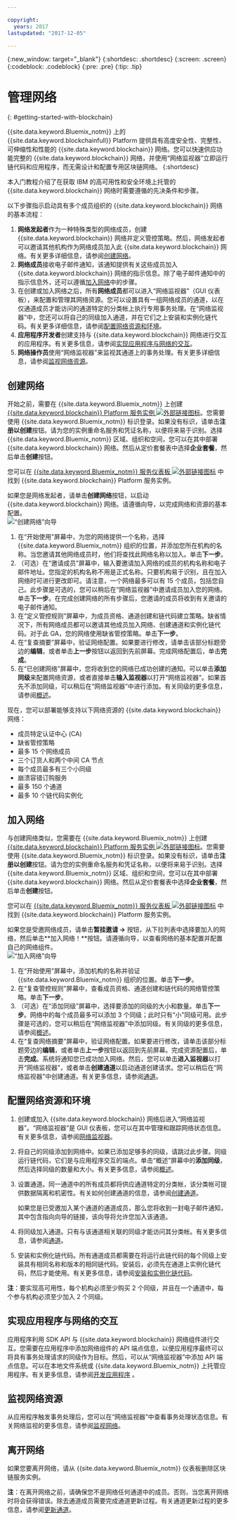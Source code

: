 ```yaml
---

copyright:
  years: 2017
lastupdated: "2017-12-05"

---
```


{:new_window: target="_blank"}
{:shortdesc: .shortdesc}
{:screen: .screen}
{:codeblock: .codeblock}
{:pre: .pre}
{:tip: .tip}

# 管理网络
{: #getting-started-with-blockchain}

{{site.data.keyword.Bluemix_notm}} 上的 {{site.data.keyword.blockchainfull}} Platform 提供具有高度安全性、完整性、可伸缩性和性能的 {{site.data.keyword.blockchain}} 网络。您可以快速供应功能完整的 {{site.data.keyword.blockchain}} 网络，并使用“网络监视器”立即运行链代码和应用程序，而无需设计和配置专用区块链网络。
{:shortdesc}
 
本入门教程介绍了在获取 IBM 的高可用性和安全环境上托管的 {{site.data.keyword.blockchain}} 网络时需要遵循的先决条件和步骤。  

以下步骤指示启动具有多个成员组织的 {{site.data.keyword.blockchain}} 网络的基本流程：
1. **网络发起者**作为一种特殊类型的网络成员，创建 {{site.data.keyword.blockchain}} 网络并定义管控策略。然后，网络发起者可以邀请其他机构作为网络成员加入此 {{site.data.keyword.blockchain}} 网络。有关更多详细信息，请参阅[创建网络](#creating-a-network)。
2. **网络成员**接收电子邮件通知，该通知提供有关这些成员加入 {{site.data.keyword.blockchain}} 网络的指示信息。除了电子邮件通知中的指示信息外，还可以遵循[加入网络](#joining-a-network)中的步骤。
3. 在创建或加入网络之后，所有**网络成员**都可以进入“网络监视器”（GUI 仪表板），来配置和管理其网络资源。您可以设置具有一组网络成员的通道，以在仅通道成员才能访问的通道特定的分类帐上执行专用事务处理。在“网络监视器”中，您还可以将自己的同级加入通道，并在它们之上安装和实例化链代码。有关更多详细信息，请参阅[配置网络资源和环境](#configuring-network-resources-and-environment)。
4. **应用程序开发者**创建支持与 {{site.data.keyword.blockchain}} 网络进行交互的应用程序。有关更多信息，请参阅[实现应用程序与网络的交互](#enabling-applications-to-interact-with-the-network)。
5. **网络操作员**使用“网络监视器”来监视其通道上的事务处理。有关更多详细信息，请参阅[监视网络资源](#monitoring-network-resources)。

## 创建网络
开始之前，需要在 {{site.data.keyword.Bluemix_notm}} 上创建 [{{site.data.keyword.blockchain}} Platform 服务实例 ![外部链接图标](images/external_link.svg "外部链接图标")](https://console.bluemix.net/catalog/services/blockchain)。您需要使用 {{site.data.keyword.Bluemix_notm}} 标识登录。如果没有标识，请单击**注册以创建**按钮。请为您的实例重命名服务和凭证名称，以便将来易于识别。选择 {{site.data.keyword.Bluemix_notm}} 区域、组织和空间，您可以在其中部署 {{site.data.keyword.blockchain}} 网络。然后从定价套餐表中选择**企业套餐**，然后单击**创建**按钮。  

您可以在 [{{site.data.keyword.Bluemix_notm}} 服务仪表板 ![外部链接图标](images/external_link.svg "外部链接图标")](https://console.bluemix.net/dashboard/services "{{site.data.keyword.Bluemix_notm}} 服务仪表板") 中找到 {{site.data.keyword.blockchain}} Platform 服务实例。  

如果您是网络发起者，请单击**创建网络**按钮，以启动 {{site.data.keyword.blockchain}} 网络。请遵循向导，以完成网络和资源的基本配置。  
![“创建网络”向导](images/create_network_name.png "“创建网络”向导")  

1. 在“开始使用”屏幕中，为您的网络提供一个名称，选择 {{site.data.keyword.Bluemix_notm}} 组织的位置，并添加您所在机构的名称。当您邀请其他网络成员时，他们将查找此网络名称以加入。单击**下一步**。
2. （可选）在“邀请成员”屏幕中，输入要邀请加入网络的成员的机构名称和电子邮件地址。您指定的机构名称不用是正式名称。只要机构易于识别，且在加入网络时可进行更改即可。请注意，一个网络最多可以有 15 个成员，包括您自己。此步骤是可选的，您可以稍后在“网络监视器”中邀请成员加入您的网络。单击**下一步**。在完成创建网络的所有步骤后，您邀请的成员将收到有关邀请的电子邮件通知。
3. 在“定义管控规则”屏幕中，为成员资格、通道创建和链代码建立策略。缺省情况下，所有网络成员都可以邀请其他成员加入网络、创建通道和实例化链代码。对于此 GA，您的网络使用缺省管控策略。单击**下一步**。
4. 在“复查摘要”屏幕中，验证网络配置。如果要进行修改，请单击该部分标题旁边的**编辑**，或者单击**上一步**按钮以返回到先前屏幕。完成网络配置后，单击**完成**。  
5. 在“已创建网络”屏幕中，您将收到您的网络已成功创建的通知。可以单击**添加同级**来配置网络资源，或者直接单击**输入监视器**以打开“网络监视器”。如果首先不添加同级，可以稍后在“网络监视器”中进行添加。有关同级的更多信息，请参阅[概述](v10_dashboard.html#overview)。
    
现在，您可以部署能够支持以下网络资源的 {{site.data.keyword.blockchain}} 网络：  
* 成员特定认证中心 (CA)
* 缺省管控策略
* 最多 15 个网络成员  
* 三个订货人和两个中间 CA 节点
* 每个成员最多有三个小同级  
* 崩溃容错订购服务
* 最多 150 个通道
* 最多 10 个链代码实例化


## 加入网络
与创建网络类似，您需要在 {{site.data.keyword.Bluemix_notm}} 上创建 [{{site.data.keyword.blockchain}} Platform 服务实例 ![外部链接图标](images/external_link.svg "外部链接图标")](https://console.bluemix.net/catalog/services/blockchain)。您需要使用 {{site.data.keyword.Bluemix_notm}} 标识登录。如果没有标识，请单击**注册以创建**按钮。请为您的实例重命名服务和凭证名称，以便将来易于识别。选择 {{site.data.keyword.Bluemix_notm}} 区域、组织和空间，您可以在其中部署 {{site.data.keyword.blockchain}} 网络。然后从定价套餐表中选择**企业套餐**，然后单击**创建**按钮。  

您可以在 [{{site.data.keyword.Bluemix_notm}} 服务仪表板 ![外部链接图标](images/external_link.svg "外部链接图标")](https://console.bluemix.net/dashboard/services "{{site.data.keyword.Bluemix_notm}} 服务仪表板") 中找到 {{site.data.keyword.blockchain}} Platform 服务实例。 

如果您是受邀网络成员，请单击**暂挂邀请 ->** 按钮，从下拉列表中选择要加入的网络，然后单击**加入网络！**按钮。请遵循向导，以查看网络的基本配置并配置自己的网络组件。  
![“加入网络”向导](images/join_network_name.png "“加入网络”向导")  

1. 在“开始使用”屏幕中，添加机构的名称并验证 {{site.data.keyword.Bluemix_notm}} 组织的位置。单击**下一步**。
2. 在“复查管控规则”屏幕中，查看成员资格、通道创建和链代码的网络管控策略。单击**下一步**。
3. （可选）在“添加同级”屏幕中，选择要添加的同级的大小和数量。单击**下一步**。网络中的每个成员最多可以添加 3 个同级；此时只有“小”同级可用。此步骤是可选的，您可以稍后在“网络监视器”中添加同级。有关同级的更多信息，请参阅[概述](v10_dashboard.html#overview)。
4. 在“复查网络摘要”屏幕中，验证网络配置。如果要进行修改，请单击该部分标题旁边的**编辑**，或者单击**上一步**按钮以返回到先前屏幕。完成资源配置后，单击**完成**。系统将通知您已成功加入网络。然后，您可以单击**进入监视器**以打开“网络监视器”，或者单击**创建通道**以启动通道创建请求。您可以稍后在“网络监视器”中创建通道。有关更多信息，请参阅[通道](v10_dashboard.html#channels)。
 

## 配置网络资源和环境

1. 创建或加入 {{site.data.keyword.blockchain}} 网络后进入“网络监视器”。“网络监视器”是 GUI 仪表板，您可以在其中管理和跟踪网络状态信息。有关更多信息，请参阅[网络监视器](v10_dashboard.html)。
2. 将自己的同级添加到网络中。如果已添加足够多的同级，请跳过此步骤。同级运行链代码，它们是与应用程序交互的端点。单击“概述”屏幕中的**添加同级**，然后选择同级的数量和大小。有关更多信息，请参阅[概述](v10_dashboard.html#resources)。
3. 设置通道。同一通道中的所有成员都将供应通道特定的分类帐，该分类帐可提供数据隔离和机密性。有关如何创建通道的信息，请参阅[创建通道](howto/create_channel.html#creating-a-channel)。  
	
	如果您是已受邀加入某个通道的通道成员，那么您将收到一封电子邮件通知，其中包含指向向导的链接，该向导将允许您加入该通道。
4. 将同级加入通道。只有与该通道相关联的同级才能访问其分类帐。有关更多信息，请参阅[通道](v10_dashboard.html#channels)。
5. 安装和实例化链代码。所有通道成员都需要在将运行此链代码的每个同级上安装具有相同名称和版本的相同链代码。安装后，必须先在通道上实例化链代码，然后才能使用。有关更多信息，请参阅[安装和实例化链代码](howto/install_instantiate_chaincode.html)。  

**注**：要实现高可用性，每个机构必须至少购买 2 个同级，并且在一个通道中，每个参与机构必须至少加入 2 个同级。

## 实现应用程序与网络的交互
应用程序利用 SDK API 与 {{site.data.keyword.blockchain}} 网络组件进行交互。您需要在应用程序中添加网络组件的 API 端点信息，以便应用程序最终可以将具有事务处理请求的同级作为目标。然后，可以从“网络监视器”中添加 API 端点信息。可以在本地文件系统或 {{site.data.keyword.Bluemix_notm}} 上托管应用程序。有关更多信息，请参阅[开发应用程序](v10_application.html) 。

## 监视网络资源  
从应用程序触发事务处理后，您可以在“网络监视器”中查看事务处理状态信息。有关网络监视的更多信息，请参阅[监视网络](howto/monitor_network.html)。
  
## 离开网络 
如果您要离开网络，请从 {{site.data.keyword.Bluemix_notm}} 仪表板删除区块链服务实例。  

**注**：在离开网络之前，请确保您不是网络任何通道中的成员。否则，当您离开网络时将会获得错误。除去通道成员需要完成通道更新过程。有关通道更新过程的更多信息，请参阅[更新通道](howto/create_channel.html#updating-a-channel)。


<!--
## References
* For more information about {{site.data.keyword.blockchainfull_notm}} offerings, see [Blockchain offerings](index.html).
* For more information about Hyperledger Fabric V1.0, see [Hyperledger Fabric documentation ![External link icon](images/external_link.svg "External link icon")](http://hyperledger-fabric.readthedocs.io/en/latest/){:new_window}.
-->
